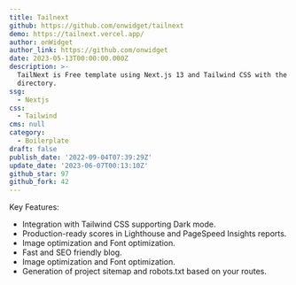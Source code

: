 ```yaml
---
title: Tailnext
github: https://github.com/onwidget/tailnext
demo: https://tailnext.vercel.app/
author: onWidget
author_link: https://github.com/onwidget
date: 2023-05-13T00:00:00.000Z
description: >-
  TailNext is Free template using Next.js 13 and Tailwind CSS with the new app
  directory.
ssg:
  - Nextjs
css:
  - Tailwind
cms: null
category:
  - Boilerplate
draft: false
publish_date: '2022-09-04T07:39:29Z'
update_date: '2023-06-07T00:13:10Z'
github_star: 97
github_fork: 42
---
```

Key Features:

- Integration with Tailwind CSS supporting Dark mode.
- Production-ready scores in Lighthouse and PageSpeed Insights reports.
- Image optimization and Font optimization.
- Fast and SEO friendly blog.
- Image optimization and Font optimization.
- Generation of project sitemap and robots.txt based on your routes.